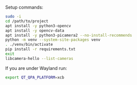Setup commands:
```sh
sudo -i
cd /path/to/project
apt install -y python3-opencv
apt install -y opencv-data
apt install -y python3-picamera2 --no-install-recommends
python -m venv --system-site-packages venv
. ./venv/bin/activate
pip install -r requirements.txt
exit
libcamera-hello --list-cameras
```

If you are under Wayland run:
```sh
export QT_QPA_PLATFORM=xcb
```
